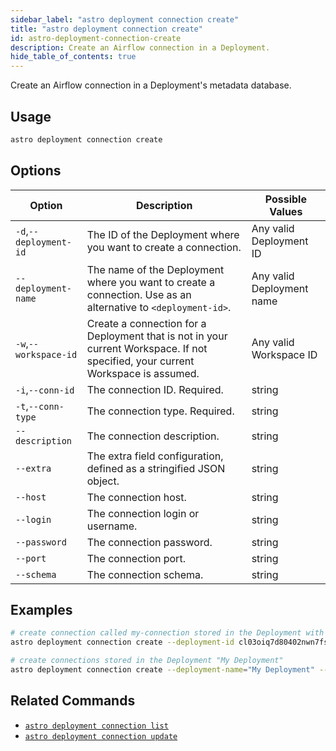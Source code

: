```yaml
---
sidebar_label: "astro deployment connection create"
title: "astro deployment connection create"
id: astro-deployment-connection-create
description: Create an Airflow connection in a Deployment.
hide_table_of_contents: true
---
```


Create an Airflow connection in a Deployment's metadata database. 

## Usage

```sh
astro deployment connection create
```

## Options

| Option                         | Description                                                                            | Possible Values                                                                |
| ------------------------------ | -------------------------------------------------------------------------------------- | ------------------------------------------------------------------------------ |
| `-d`,`--deployment-id`           |    The ID of the Deployment where you want to create a connection.                                              | Any valid Deployment ID |
| `--deployment-name` | The name of the Deployment where you want to create a connection. Use as an alternative to `<deployment-id>`. | Any valid Deployment name                                            |
| `-w`,`--workspace-id`          | Create a connection for a Deployment that is not in your current Workspace. If not specified, your current Workspace is assumed.           | Any valid Workspace ID                                                         |
| `-i`,`--conn-id`          | The connection ID. Required.           | string                                                         |
| `-t`,`--conn-type`          | The connection type. Required.           | string                                                         |
| `--description`          | The connection description.           | string                                                         |
| `--extra`          | The extra field configuration, defined as a stringified JSON object.           | string                                                         |
| `--host`          | The connection host.          | string                                                         |
| `--login`          | The connection login or username.          | string                                                         |
| `--password`          | The connection password.         | string                                                         |
| `--port`          | The connection port.        | string                                                         |
| `--schema`          | The connection schema.        | string                                                         |

## Examples

```bash
# create connection called my-connection stored in the Deployment with an ID of cl03oiq7d80402nwn7fsl3dmv
astro deployment connection create --deployment-id cl03oiq7d80402nwn7fsl3dmv --conn-id my-connection --conn-type http

# create connections stored in the Deployment "My Deployment"
astro deployment connection create --deployment-name="My Deployment" --conn-id my-connection --conn-type http
```

## Related Commands

- [`astro deployment connection list`](cli/astro-deployment-connection-list.md)
- [`astro deployment connection update`](cli/astro-deployment-connection-update.md)
